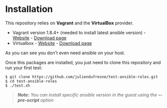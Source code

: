 Installation
============

This repository relies on **Vagrant** and the **VirtualBox** provider.

* Vagrant version 1.8.4+ (needed to install latest ansible version) - [Website](https://www.vagrantup.com/) - [Download page](https://www.vagrantup.com/downloads.html)
* Virtualbox - [Website](https://www.virtualbox.org/) - [Download page](https://www.virtualbox.org/wiki/Downloads)

As you can see you don't even need ansible on your host.

Once this packages are installed, you just need to clone this repository
and run your first test:

    $ git clone https://github.com/juliendufresne/test-ansible-roles.git
    $ cd test-ansible-roles
    $ ./test.sh

> _**Note:** You can install specific ansible version in the guest using the **--pre-script** option_
